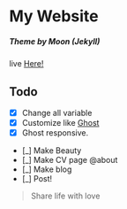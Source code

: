 # My Website
##### Theme by Moon (Jekyll)
live <a href="http://fathoni17.github.io/" target="_blank">Here!</a>

## Todo
- [x] Change all variable
- [x] Customize like [Ghost](http://demo.ghost.io/)
- [x] Ghost responsive.
- [_] Make Beauty
- [_] Make CV page @about
- [_] Make blog
- [_] Post!

> Share life with love
